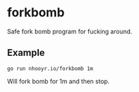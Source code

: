 # forkbomb

Safe fork bomb program for fucking around.

## Example

```
go run nhooyr.io/forkbomb 1m
```

Will fork bomb for 1m and then stop.
